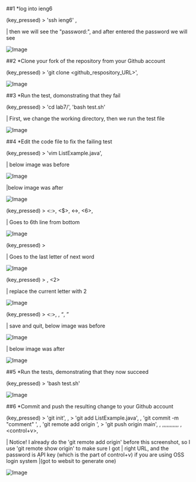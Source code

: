 
##1
  *log into ieng6
 
(key_pressed) > 'ssh ieng6' , <Enter>

  | then we will see the "password:", and after entered the password we will see

  ![Image](https://tengfonglee.github.io/cse15l-lab-reports/lab4/photo/login.png)

##2
  *Clone your fork of the repository from your Github account
  
(key_pressed) > 'git clone <github_respository_URL>', <Enter>
  

  ![Image](https://tengfonglee.github.io/cse15l-lab-reports/lab4/photo/git_clone.png)
  
##3
  *Run the test, domonstrating that they fail
  
(key_pressed) > 'cd lab7/', 'bash test.sh'
  
  | First, we change the working directory, then we run the test file
  
  ![Image](https://tengfonglee.github.io/cse15l-lab-reports/lab4/photo/test1.png)
  
##4
  *Edit the code file to fix the failing test
  
 (key_pressed) > 'vim ListExample.java', <Enter>
  
  | below image was before <Enter>
  
  ![Image](https://tengfonglee.github.io/cse15l-lab-reports/lab4/photo/vim.png)
  
  |below image was after <Enter>
  
  ![Image](https://tengfonglee.github.io/cse15l-lab-reports/lab4/photo/after_vim.png)

  
 (key_pressed) >  <:>, <$>, <->, <6>, <Enter>
  
  | Goes to 6th line from bottom
  
  ![Image](https://tengfonglee.github.io/cse15l-lab-reports/lab4/photo/G.png)
  
 (key_pressed) >  <e>
  
  | Goes to the last letter of next word
  
  ![Image](https://tengfonglee.github.io/cse15l-lab-reports/lab4/photo/e.png)

  
 (key_pressed) >  <r>, <2>
  
  | replace the current letter with 2
  
  ![Image](https://tengfonglee.github.io/cse15l-lab-reports/lab4/photo/r2.png)

  
 (key_pressed) >  <:>, <w>, <q>, <Enter>
  
  | save and quit, below image was before <Enter>
  
  ![Image](https://tengfonglee.github.io/cse15l-lab-reports/lab4/photo/wq.png)
  
  | below image was after <Enter>
  
  ![Image](https://tengfonglee.github.io/cse15l-lab-reports/lab4/photo/after_wq.png)
  
##5
  *Run the tests, demonstrating that they now succeed
  
  (key_pressed) > 'bash test.sh'
  
   ![Image](https://tengfonglee.github.io/cse15l-lab-reports/lab4/photo/test2.png)
  
##6
  *Commit and push the resulting change to your Github account
  
  (key_pressed) > 'git init', <Enter>, 
                  > 'git add ListExample.java', <Enter>,  'git commit -m "comment" ', <Enter>, 'git remote add origin <URL>', <Enter>
                  > 'git push origin main', <Enter>, <t>,<e>,<n>,<g>,<f>,<o>,<n>,<g>,<L>,<e>,<e>, <Enter>, <control+v>, <Enter>
  
  | Notice! I already do the 'git remote add origin' before this screenshot, so I use 'git remote show origin' to make sure I got
    | right URL, and the password is API key (which is the part of control+v) if you are using OSS login system 
      |(got to websit to generate one)
  
  ![Image](https://tengfonglee.github.io/cse15l-lab-reports/lab4/photo/git_push2.0.png)

  
  



  
  
  
  
  
  

  


